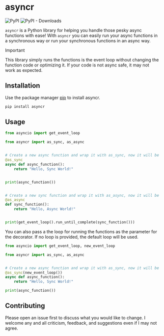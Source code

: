 # asyncr

![PyPI](https://img.shields.io/pypi/v/asyncr?label=pypi%20package)
![PyPI - Downloads](https://img.shields.io/pypi/dm/asyncr)

`asyncr` is a Python library for helping you handle those pesky async functions with ease! With `asyncr` you can easily
run your async functions in a synchronous way or run your synchronous functions in an async way.

> [!IMPORTANT]
> This library simply runs the functions is the event loop without changing the function code or optimizing it.
> If your code is not async safe, it may not work as expected.


## Installation

Use the package manager [pip](https://pip.pypa.io/en/stable/) to install asyncr.

```bash
pip install asyncr
```

## Usage

```python
from asyncio import get_event_loop

from asyncr import as_sync, as_async


# Create a new async function and wrap it with as_sync, now it will be a sync function.
@as_sync
async def async_function():
    return "Hello, Sync World!"


print(async_function())


# Create a new sync function and wrap it with as_async, now it will be an async function.
@as_async
def sync_function():
    return "Hello, Async World!"


print(get_event_loop().run_until_complete(sync_function()))
```

You can also pass a the loop for running the functions as the parameter for the decorator. If no loop is provided, the
default loop will be used.

```python
from asyncio import get_event_loop, new_event_loop

from asyncr import as_sync, as_async


# Create a new async function and wrap it with as_sync, now it will be a sync function.
@as_sync(new_event_loop())
async def async_function():
    return "Hello, Sync World!"

print(async_function())
```

## Contributing

Please open an issue first to discuss what you would like to change.
I welcome any and all criticism, feedback, and suggestions even if I may not agree.
